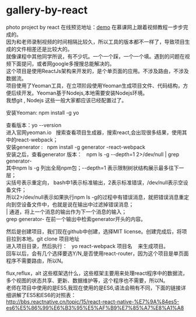 # gallery-by-react
photo project by react 
在线预览地址：<a href="https://xl87-git.github.io/gallery-by-react/dist/">demo</a>
在慕课网上跟着视频教程一步步完成的。<br/>
因为和老师录制视频的时间相隔比较久，所以工具的版本都不一样了，导致项目生成的文件相差还是比较大的。<br/>
就像课程中其他同学所说，有不少坑。一个一个踩，一个一个填。遇到的问题在视频下面提问，或者网google多搜搜总能解决的。<br/>
这个项目是使用ReactJs架构来开发的，是个单页面的应用。不涉及路由，不涉及数据流。<br/>
项目使用了Yeoman工具，在立项阶段使用Yeoman生成项目文件、代码结构，方便后续开发。Yeoman基于Nodejs,本地需要安装Nodejs环境。<br/>
我想git , Nodejs 这些一般大家都应该已经配置过了。<br/>

安装Yeoman:   npm install -g yo<br/>

查看版本：yo --version<br/>
进入官网yeoman.io   搜索查看项目生成器，搜索react,会出现很多结果，使用其中的react-webpack；<br/>
安装generator  :   npm install -g generator -react-webpack<br/>
安装之后，查看generator 版本：   npm ls -g --depth=1 2>/dev/null | grep generator-<br/>
其中npm ls -g 列出全局npm包；--depth=1 表示限制树状结构展示最多往下一层；<br/>
尖括号表示重定向， bash中1表示标准输出，2表示标准错误，/dev/null表示空设备文件；<br/>
所以2>/dev/null表示如果执行npm ls -g的过程中有错误消息，就把错误消息重定向到空设备文件中，也就是说在输出中过滤掉错误消息；<br/>
|  通道，将上一个消息的输出作为下一个消息的输入；<br/>
grep generator-  在前一个输出中检索generator开头的内容。<br/>

然后是创建项目，我们现在github中创建，选择MIT license。创建完成后，将项目拉到本地。git clone 项目地址<br/>
进入项目目录，然后执行：   yo react-webpack 项目名    来生成项目。<br/>
回车以后，会有几个选择要选Y/N,是否使用react-router，因为这个项目是单页面程序不需要路由，所以N。<br/>

flux,reflux，alt 这些框架选什么，这些框架主要用来处理react程序中的数据流，多个视图的状态共享、更新、数据维护等，这个程序也不需要，所以N。<br/>
老师在项目中使用的是ES5,我现在使用的是ES6,语法会稍有不同，下面的链接详细讲解了ES5和ES6的对照表：<br/>
http://bbs.reactnative.cn/topic/15/react-react-native-%E7%9A%84es5-es6%E5%86%99%E6%B3%95%E5%AF%B9%E7%85%A7%E8%A1%A8<br/>


